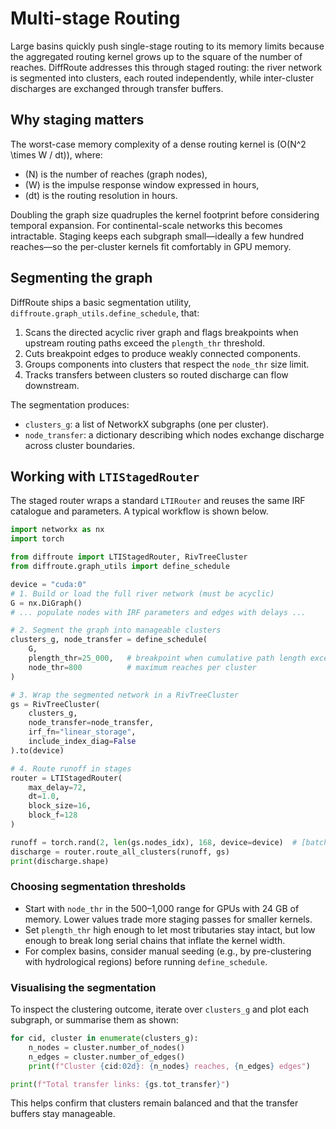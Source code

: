 # Multi-stage Routing

Large basins quickly push single-stage routing to its memory limits because the aggregated routing kernel grows up to the square of the number of reaches. 
DiffRoute addresses this through staged routing: the river network is segmented into clusters, each routed independently, while inter-cluster discharges are exchanged through transfer buffers.

## Why staging matters

The worst-case memory complexity of a dense routing kernel is \(O(N^2 \times W / dt)\), where:
- \(N\) is the number of reaches (graph nodes),
- \(W\) is the impulse response window expressed in hours,
- \(dt\) is the routing resolution in hours.

Doubling the graph size quadruples the kernel footprint before considering temporal expansion. For continental-scale networks this becomes intractable. Staging keeps each subgraph small—ideally a few hundred reaches—so the per-cluster kernels fit comfortably in GPU memory.

## Segmenting the graph

DiffRoute ships a basic segmentation utility, `diffroute.graph_utils.define_schedule`, that:
1. Scans the directed acyclic river graph and flags breakpoints when upstream routing paths exceed the `plength_thr` threshold.
2. Cuts breakpoint edges to produce weakly connected components.
3. Groups components into clusters that respect the `node_thr` size limit.
4. Tracks transfers between clusters so routed discharge can flow downstream.

The segmentation produces:
- `clusters_g`: a list of NetworkX subgraphs (one per cluster).
- `node_transfer`: a dictionary describing which nodes exchange discharge across cluster boundaries.

## Working with `LTIStagedRouter`

The staged router wraps a standard `LTIRouter` and reuses the same IRF catalogue and parameters. A typical workflow is shown below.

```python
import networkx as nx
import torch

from diffroute import LTIStagedRouter, RivTreeCluster
from diffroute.graph_utils import define_schedule

device = "cuda:0"
# 1. Build or load the full river network (must be acyclic)
G = nx.DiGraph()
# ... populate nodes with IRF parameters and edges with delays ...

# 2. Segment the graph into manageable clusters
clusters_g, node_transfer = define_schedule(
    G,
    plength_thr=25_000,   # breakpoint when cumulative path length exceeds this
    node_thr=800          # maximum reaches per cluster
)

# 3. Wrap the segmented network in a RivTreeCluster
gs = RivTreeCluster(
    clusters_g,
    node_transfer=node_transfer,
    irf_fn="linear_storage",
    include_index_diag=False
).to(device)

# 4. Route runoff in stages
router = LTIStagedRouter(
    max_delay=72,
    dt=1.0,
    block_size=16,
    block_f=128
)

runoff = torch.rand(2, len(gs.nodes_idx), 168, device=device)  # [batch, reaches, time]
discharge = router.route_all_clusters(runoff, gs)
print(discharge.shape)
```

### Choosing segmentation thresholds

- Start with `node_thr` in the 500–1,000 range for GPUs with 24 GB of memory. Lower values trade more staging passes for smaller kernels.
- Set `plength_thr` high enough to let most tributaries stay intact, but low enough to break long serial chains that inflate the kernel width.
- For complex basins, consider manual seeding (e.g., by pre-clustering with hydrological regions) before running `define_schedule`.

### Visualising the segmentation

To inspect the clustering outcome, iterate over `clusters_g` and plot each subgraph, or summarise them as shown:

```python
for cid, cluster in enumerate(clusters_g):
    n_nodes = cluster.number_of_nodes()
    n_edges = cluster.number_of_edges()
    print(f"Cluster {cid:02d}: {n_nodes} reaches, {n_edges} edges")

print(f"Total transfer links: {gs.tot_transfer}")
```

This helps confirm that clusters remain balanced and that the transfer buffers stay manageable.
